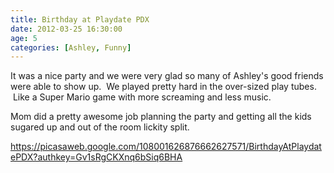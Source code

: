 ```yaml
---
title: Birthday at Playdate PDX
date: 2012-03-25 16:30:00
age: 5
categories: [Ashley, Funny]
---
```

It was a nice party and we were very glad so many of Ashley's good friends were able to show up.  We played pretty hard in the over-sized play tubes.  Like a Super Mario game with more screaming and less music.

Mom did a pretty awesome job planning the party and getting all the kids sugared up and out of the room lickity split.

<a href="https://picasaweb.google.com/108001626876662627571/BirthdayAtPlaydatePDX?authkey=Gv1sRgCKXnq6bSiq6BHA">https://picasaweb.google.com/108001626876662627571/BirthdayAtPlaydatePDX?authkey=Gv1sRgCKXnq6bSiq6BHA</a>
